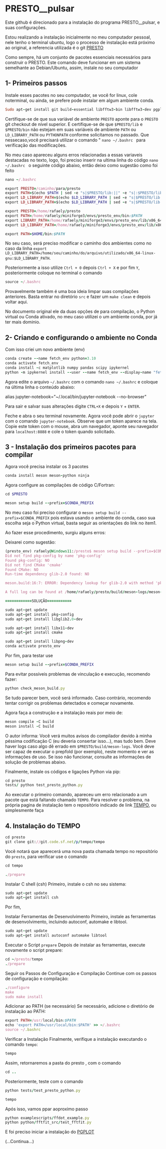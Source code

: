 # PRESTO__pulsar
Este github é direcionado para a instalação do programa PRESTO__pulsar,  e suas configurações.

Estou realizando a instalação inicialmente no meu computador pessoal, nele tenho o terminal ubuntu, logo o processo de instalação está próximo ao original,  a referencia utilizada é o git  [PRESTO](https://github.com/scottransom/presto/blob/master/INSTALL.md)

Como sempre, há um conjunto de pacotes essenciais necessários para construir o PRESTO. Este comando deve funcionar em um sistema semelhante ao Debian/Ubuntu, assim, instale no seu computador 

## 1- Primeiros passos

Instale esses pacotes no seu computador, se você for linux, cole noterminal, ou ainda, se prefere pode instalar em algum ambiente conda.

```ruby
Sudo apt-get install git build-essential libfftw3-bin libfftw3-dev pgplot5 libglib2.0-dev libcfitsio-bin libcfitsio-dev libpng-dev latex2html gfortran tcsh autoconf libx11-dev python3-dev python3-numpy python3-pip
```

Certifique-se de que sua variável de ambiente `PRESTO` aponte para o `PRESTO` git checkout de nível superior. E certifique-se de que `$PRESTO/lib` e `$PRESTO/bin` não estejam em suas variáveis ​​de ambiente `PATH` ou `LD_LIBRARY_PATH` ou `PYTHONPATH` conforme solicitamos no passado.  Que nessecaso,você precisará utilizar o comando " `nano ~/.bashrc ` para verificação das  modificações.

No meu caso apareceu alguns erros relacionadas a essas variaveis destacadas no texto, logo, foi preciso inserir na ultima linha do código `nano ~/.bashrc ` o seguinte código abaixo, então deixo como sugestão como foi feito

```ruby
nano ~/.bashrc

```

```ruby
export PRESTO=/caminho/para/presto
export PATH=$(echo $PATH | sed -e "s|$PRESTO/lib:||" -e "s|:$PRESTO/lib||" -e "s|$PRESTO/bin:||" -e "s|:$PRESTO/bin||")
export LD_LIBRARY_PATH=$(echo $LD_LIBRARY_PATH | sed -e "s|$PRESTO/lib:||" -e "s|:$PRESTO/lib||")
export LD_LIBRARY_PATH=$(echo $LD_LIBRARY_PATH | sed -e "s|$PRESTO/lib:||" -e "s|:$PRESTO/lib||")

export PRESTO=/home/rafaely/presto
export PATH=/home/rafaely/miniforge3/envs/presto_env/bin:$PATH
export LIBRARY_PATH=/home/rafaely/miniforge3/envs/presto_env/lib/x86_64-linux-gnu:$LIBRARY_PATH
export LD_LIBRARY_PATH=/home/rafaely/miniforge3/envs/presto_env/lib/x86_64-linux-gnu:$LD_LIBRARY_PATH

export PATH=$HOME/bin:$PATH
```

No seu caso, será preciso modificar o caminho dos ambientes como no caso da linha `export LD_LIBRARY_PATH=/home/seu/caminho/do/arquivo/utilizado/x86_64-linux-gnu:$LD_LIBRARY_PATH`.

Posteriormente a isso utilize `Ctrl + 0` depois `Ctrl + X` e por  fim `Y`, posteriormente coloque no terminal o comando 

```ruby
source ~/.bashrc

```

Provavelmente também é uma boa ideia limpar suas compilações anteriores. Basta entrar no diretório `src` e fazer um `make clean` e depois voltar aqui.

No documento original ele da duas opções de para compilação, o Python virtual ou Conda ativado, no meu caso utilizei o um ambiente conda, por já ter mais dominio.

## 2- Criando e configurando o ambiente no Conda

Com isso criei um novo ambiente (env)

```ruby
conda create --name fetch_env python=3.10
conda activate fetch_env
conda install -c matplotlib numpy pandas scipy ipykernel 
python -m ipykernel install --user --name fetch_env --display-name "fetch_env"

```
Agora edite o arquivo `~/.bashrc` com o comando `nano ~/.bashrc` e coloque na última linha o conteúdo abaixo:

alias jupyter-notebook="~/.local/bin/jupyter-notebook --no-browser"

Para sair e salvar suas alterações digite `CTRL+X` e depois `Y` + `ENTER`.

Feche e abra o seu terminal novamente. Agora você pode abrir o `jupyter` com o comando `jupyter-notebook`. Observe que um token aparece na tela. Copie este token com o mouse, abra um navegador, aponte seu navegador para `localhost:8888` e cole o token quando solicitado.

## 3 - Instalação dos primeiros pacotes para compilar

Agora você precisa instalar os 3 pacotes

```ruby
conda install meson meson-python ninja
```
Agora configure as compilações de código C/Fortran:

```ruby
cd $PRESTO

meson setup build --prefix=$CONDA_PREFIX
```
 No meu caso foi preciso configurar o `meson setup build --prefix=$CONDA_PREFIX` pois estava usando o ambiente do conda, caso sua escolha seja o Python virtual, basta seguir as orientações do link no item1.

 Ao fazer esse procedimento, surgiu alguns erros:

 Deixarei como sugestão: 

 ```ruby
(presto_env) rafaely@Windows11:/presto$ meson setup build --prefix=$CONDA_PREFIX
Did not find pkg-config by name 'pkg-config'
Found pkg-config: NO
Did not find CMake 'cmake'
Found CMake: NO
Run-time dependency glib-2.0 found: NO

meson.build:16:7: ERROR: Dependency lookup for glib-2.0 with method 'pkgconfig' failed: Pkg-config for machine host machine not found. Giving up.

A full log can be found at /home/rafaely/presto/build/meson-logs/meson-log.txt

============SOLUÇÃO===========

sudo apt-get update
sudo apt-get install pkg-config
sudo apt-get install libglib2.0-dev

sudo apt-get install libx11-dev
sudo apt-get install cmake

sudo apt-get install libpng-dev
conda activate presto_env

```

Por fim, para testar use

```Ruby
meson setup build --prefix=$CONDA_PREFIX

```

Para evitar possíveis problemas de vinculação e execução, recomendo fazer:

```Ruby
python check_meson_build.py

```
Se tudo parecer bem, você será informado. Caso contrário, recomendo tentar corrigir os problemas detectados e começar novamente.

Agora faça a construção e a instalação reais por meio de:

```Ruby
meson compile -C build
meson install -C build

```
O autor informa: Você verá muitos avisos do compilador devido à minha péssima codificação C (eu deveria consertar isso...), mas tudo bem. Deve haver logs caso algo dê errado em `$PRESTO/build/meson-logs`. Você deve ser capaz de executar o prepfold (por exemplo), neste momento e ver as informações de uso. Se isso não funcionar, consulte as informações de solução de problemas abaixo.

Finalmente, instale os códigos e ligações Python via pip:

```Ruby
cd presto
tests/ python test_presto_python.py
```
Ao executar o primeiro comando, apareceu um erro relacionado a um pacote que está faltando chamado `TEMPO`. Para resolver o problema, na própria pagina de instalação tem o repositório indicado de link [TEMPO](https://tempo.sourceforge.net/), ou simplesmente faça

## 4. Instalação do TEMPO

```Ruby
cd presto
git clone git://git.code.sf.net/p/tempo/tempo
```
Você notará que aparecerá uma nova pasta chamada tempo no repositório do `presto`, para verificar use o comando


```Ruby
cd tempo
```

```Ruby
./prepare

```
 Instalar C shell (csh)
Primeiro, instale o csh no seu sistema:

```Ruby
sudo apt-get update
sudo apt-get install csh

```
Por fim,

Instalar Ferramentas de Desenvolvimento
Primeiro, instale as ferramentas de desenvolvimento, incluindo autoconf, automake e libtool.

```Ruby
sudo apt-get update
sudo apt-get install autoconf automake libtool
```
 Executar o Script `prepare`
Depois de instalar as ferramentas, execute novamente o script prepare:


```Ruby
cd ~/presto/tempo
./prepare

```
Seguir os Passos de Configuração e Compilação
Continue com os passos de configuração e compilação:

```Ruby
./configure
make
sudo make install

```
Adicionar ao PATH (se necessário)
Se necessário, adicione o diretório de instalação ao PATH:



```Ruby
export PATH=/usr/local/bin:$PATH
echo 'export PATH=/usr/local/bin:$PATH' >> ~/.bashrc
source ~/.bashrc


```
Verificar a Instalação
Finalmente, verifique a instalação executando o comando `tempo`:

```Ruby
tempo

```
Assim, retornaremos a pasta do presto ,   com o comando 

```Ruby
cd ..

```
Posteriormente, teste com o comando 
```Ruby
python tests/test_presto_python.py

```
```Ruby
tempo

```
Após isso, vamos ppar aoproximo passo

```Ruby
python examplescripts/ffdot_example.py
python python/fftfit_src/test_fftfit.py
```

E foi preciso iniciar a instalação do [PGPLOT](https://sites.astro.caltech.edu/~tjp/pgplot/install.html)

(...Continua...)
